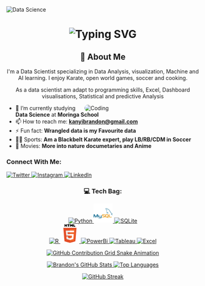 <img align="top" alt="Data Science" width="900" height="400" src="https://miro.medium.com/v2/resize:fit:1400/format:webp/1*4-0ME_U9FP3wh7taOXA8sw.gif">
<div align="center">
    <h1>
        <img src="https://readme-typing-svg.herokuapp.com?font=Jetbrains+mono&size=40&duration=3000&color=33FF33&center=true&vCenter=true&width=435&lines=Hey..+I'm+[Brandon];This+is..;..my+Github..;" alt="Typing SVG"/>
    </h1>
</div>
<div align="center">
    <h2>🚀 About Me</h2>
    <p>I'm a Data Scientist specializing in Data Analysis, visualization, Machine and AI learning. I enjoy Karate, open world games, soccer and cooking.</p>
</div>

<p align="center">
As a data scientist am adapt to programming skills, Excel, Dashboard visualisations, Statistical and predictive Analysis
</p>

<img align="right" alt="Coding" width="300" style="border-radius: 15px;" src="https://th.bing.com/th/id/R.f617f080d4d78bdee1c6615397bebc6a?rik=IKM4kPewsQQlmg&pid=ImgRaw&r=0">



- 🔭 I’m currently studying **Data Science** at **Moringa School**
- 📫 How to reach me: **kanyibrandon@gmail.com**
- ⚡ Fun fact: **Wrangled data is my Favourite data**
- 🐱‍👤 Sports: **Am a Blackbelt Karate expert, play LB/RB/CDM in Soccer**
- 🍿 Movies: **More into nature documetaries and Anime**
  

<h3 align="left">Connect With Me:</h3>
<p align="left"> 
  <a href="https://x.com/beastke_254" target="blank">
    <img src="https://cdn.jsdelivr.net/npm/simple-icons@v3/icons/twitter.svg" alt="Twitter" height="30" width="40" />
  </a> 
  <a href="https://www.instagram.com/kanyi_brandy/?hl=en" target="blank">
    <img src="https://raw.githubusercontent.com/rahuldkjain/github-profile-readme-generator/master/src/images/icons/Social/instagram.svg" alt="Instagram" height="30" width="40" />
  </a>
  <a href="www.linkedin.com/in/brandon-kanyi-m254" target="blank">
    <img src="https://cdn.jsdelivr.net/npm/simple-icons@v3/icons/linkedin.svg" alt="LinkedIn" height="30" width="40" />
  </a>
</p>



<h3 align="center">💻 Tech Bag:</h3>
<p align="center">
  <a href="https://www.python.org" target="_blank" rel="noreferrer">
    <img src="https://cdn4.iconfinder.com/data/icons/logos-and-brands/512/267_Python_logo-1024.png" alt="Python" width="50" height="50"/>
  </a>
  <a href="https://www.mysql.com/" target="_blank" rel="noreferrer"> 
    <img src="https://raw.githubusercontent.com/devicons/devicon/master/icons/mysql/mysql-original-wordmark.svg" alt="MySQL" width="50" height="50"/>
  </a> 
  <a href="https://www.sqlite.org/" target="_blank" rel="noreferrer"> 
    <img src="https://www.vectorlogo.zone/logos/sqlite/sqlite-icon.svg" alt="SQLite" width="50" height="50"/>
  </a> <br/>
  <a href="https://www.r-project.org/" target="_blank" rel="noreferrer"> 
    <img src="https://www.r-project.org/logo/Rlogo.svg" alt="R" width="50" height="50"/>
  </a>
  <a href="https://www.w3.org/html/" target="_blank" rel="noreferrer">
    <img src="https://raw.githubusercontent.com/devicons/devicon/master/icons/html5/html5-original-wordmark.svg" alt="HTML5" width="50" height="50"/> 
  </a>
  <a href="https://www.microsoft.com/en-us/power-platform/products/power-bi?msockid=04a5e663103a627f3014f2dc11c763ab" target="_blank" rel="noreferrer">
    <img src="https://th.bing.com/th/id/OIP.shGOhtIdDvsjExQmrHOqXwHaEK?rs=1&pid=ImgDetMain" alt="PowerBi" width="50" height="50"/>
  <a href="https://public.tableau.com/app/discover" target="_blank" rel="noreferrer">
    <img src="https://th.bing.com/th/id/OIP.j2dTZayD7zBC3nYbVF5q1gHaHa?rs=1&pid=ImgDetMain" alt="Tableau" width="50" height="50"/>
  <a href="https://www.microsoft.com/en-us/microsoft-365/excel?ocid=ORSEARCH_Bing&msockid=04a5e663103a627f3014f2dc11c763ab" target="_blank" rel="noreferrer">
    <img src="https://logodownload.org/wp-content/uploads/2020/04/excel-logo-0-2048x2048.png" alt="Excel" width="50" height="50"/>
</p>

<div align="center">
    <img src="https://raw.githubusercontent.com/Kanyi254/Kanyi254/output/github-contribution-grid-snake.svg" alt="GitHub Contribution Grid Snake Animation"/>
</div>
<p align="center">
  <img src="https://github-readme-stats.vercel.app/api?username=Kanyi254&show_icons=true&theme=chartreuse-dark" alt="Brandon's GitHub Stats" />
  <img src="https://github-readme-stats.vercel.app/api/top-langs/?username=Kanyi254&layout=compact&theme=chartreuse-dark" alt="Top Languages" />
</p>

<p align="center">
  <img src="https://github-readme-streak-stats.herokuapp.com/?user=Kanyi254&&show_icons=true&theme=chartreuse-dark" alt="GitHub Streak" />
</p>

